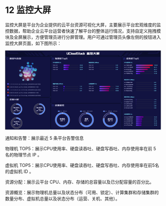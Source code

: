 # 12 监控大屏

监控大屏是平台为企业提供的云平台资源可视化大屏，主要展示平台宏观维度的监控数据，帮助企业云平台运营者快速了解平台的整体运行情况，支持自定义拖拽模块及全屏展示，方便管理员进行分屏管理。用户可通过管理员头像左侧的按钮进入监控大屏页面，如下图所示：

![](moniterscreen.png)

通知和告警：展示最近 5 条平台告警信息

物理机 TOP5：展示CPU使用率、硬盘读吞吐、硬盘写吞吐、内存使用率在前 5 名的物理节点 IP 。

虚拟机 TOP5：展示CPU使用率、硬盘读吞吐、硬盘写吞吐、内存使用率在前5名的虚拟机 ID 。

资源分配：展示云平台 CPU、内存、存储的总容量以及已分配容量的百分比。

资源概览：展示物理机总量以及状态分布（可用、锁定）、计算集群和存储集群的数量分布、虚拟机总量以及状态分布（运营、关机、其他）。

